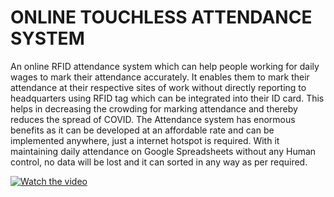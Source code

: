 # ONLINE TOUCHLESS ATTENDANCE SYSTEM
 An online RFID attendance system which can help people working for daily wages to mark their attendance accurately. It enables them to mark their attendance at their respective sites of work without directly reporting to headquarters using RFID tag which can be integrated into their ID card. This helps in decreasing the crowding for marking attendance and thereby reduces the spread of COVID. The Attendance system has enormous benefits as it can be developed at an affordable rate and can be implemented anywhere, just a internet hotspot is required. With it maintaining daily attendance on Google Spreadsheets without any Human control, no data will be lost and it can sorted in any way as per required.

[![Watch the video](https://github.com/irongabriel7/ONLINE-TOUCHLESS-ATTENDANCE-SYSTEM/blob/main/OTAS.jpg)](https://drive.google.com/file/d/14MRvkfHFHnw_n6vNL7BvTrkeLW_0vMGp/view?usp=sharing)
